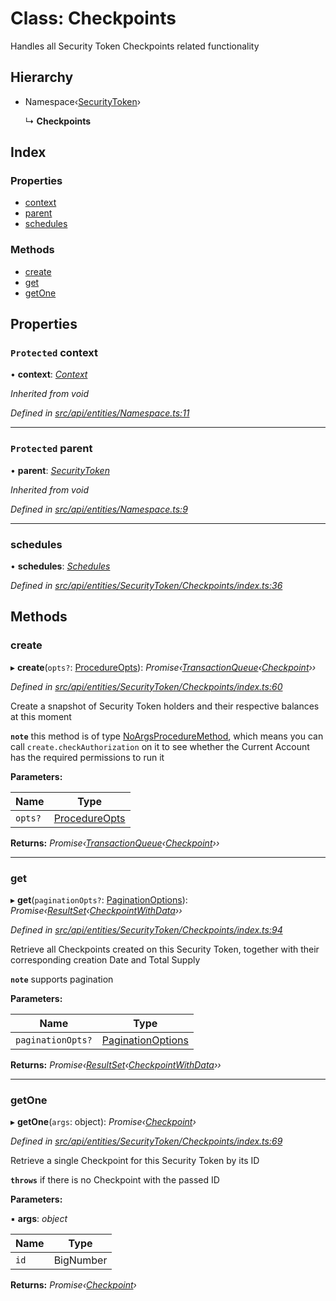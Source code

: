 # Class: Checkpoints

Handles all Security Token Checkpoints related functionality

## Hierarchy

* Namespace‹[SecurityToken](securitytoken.md)›

  ↳ **Checkpoints**

## Index

### Properties

* [context](checkpoints.md#protected-context)
* [parent](checkpoints.md#protected-parent)
* [schedules](checkpoints.md#schedules)

### Methods

* [create](checkpoints.md#create)
* [get](checkpoints.md#get)
* [getOne](checkpoints.md#getone)

## Properties

### `Protected` context

• **context**: *[Context](context.md)*

*Inherited from void*

*Defined in [src/api/entities/Namespace.ts:11](https://github.com/PolymathNetwork/polymesh-sdk/blob/cfab557b/src/api/entities/Namespace.ts#L11)*

___

### `Protected` parent

• **parent**: *[SecurityToken](securitytoken.md)*

*Inherited from void*

*Defined in [src/api/entities/Namespace.ts:9](https://github.com/PolymathNetwork/polymesh-sdk/blob/cfab557b/src/api/entities/Namespace.ts#L9)*

___

###  schedules

• **schedules**: *[Schedules](schedules.md)*

*Defined in [src/api/entities/SecurityToken/Checkpoints/index.ts:36](https://github.com/PolymathNetwork/polymesh-sdk/blob/cfab557b/src/api/entities/SecurityToken/Checkpoints/index.ts#L36)*

## Methods

###  create

▸ **create**(`opts?`: [ProcedureOpts](../interfaces/procedureopts.md)): *Promise‹[TransactionQueue](transactionqueue.md)‹[Checkpoint](checkpoint.md)››*

*Defined in [src/api/entities/SecurityToken/Checkpoints/index.ts:60](https://github.com/PolymathNetwork/polymesh-sdk/blob/cfab557b/src/api/entities/SecurityToken/Checkpoints/index.ts#L60)*

Create a snapshot of Security Token holders and their respective balances at this moment

**`note`** this method is of type [NoArgsProcedureMethod](../interfaces/noargsproceduremethod.md), which means you can call `create.checkAuthorization`
  on it to see whether the Current Account has the required permissions to run it

**Parameters:**

Name | Type |
------ | ------ |
`opts?` | [ProcedureOpts](../interfaces/procedureopts.md) |

**Returns:** *Promise‹[TransactionQueue](transactionqueue.md)‹[Checkpoint](checkpoint.md)››*

___

###  get

▸ **get**(`paginationOpts?`: [PaginationOptions](../interfaces/paginationoptions.md)): *Promise‹[ResultSet](../interfaces/resultset.md)‹[CheckpointWithData](../interfaces/checkpointwithdata.md)››*

*Defined in [src/api/entities/SecurityToken/Checkpoints/index.ts:94](https://github.com/PolymathNetwork/polymesh-sdk/blob/cfab557b/src/api/entities/SecurityToken/Checkpoints/index.ts#L94)*

Retrieve all Checkpoints created on this Security Token, together with their corresponding creation Date and Total Supply

**`note`** supports pagination

**Parameters:**

Name | Type |
------ | ------ |
`paginationOpts?` | [PaginationOptions](../interfaces/paginationoptions.md) |

**Returns:** *Promise‹[ResultSet](../interfaces/resultset.md)‹[CheckpointWithData](../interfaces/checkpointwithdata.md)››*

___

###  getOne

▸ **getOne**(`args`: object): *Promise‹[Checkpoint](checkpoint.md)›*

*Defined in [src/api/entities/SecurityToken/Checkpoints/index.ts:69](https://github.com/PolymathNetwork/polymesh-sdk/blob/cfab557b/src/api/entities/SecurityToken/Checkpoints/index.ts#L69)*

Retrieve a single Checkpoint for this Security Token by its ID

**`throws`** if there is no Checkpoint with the passed ID

**Parameters:**

▪ **args**: *object*

Name | Type |
------ | ------ |
`id` | BigNumber |

**Returns:** *Promise‹[Checkpoint](checkpoint.md)›*
